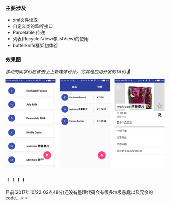 ### 主要涉及

* xml文件读取
* 自定义类的监听接口
* Parcelable 传递
* 列表(RecyclerView和ListView)的使用
* butterknife框架初体验

### 效果图

*移动的同学们应该去上上新媒体设计，尤其是应用开发的TA们 🙂*

![](img/v1.jpg)

### ！！！！

目前(2017年10/22   02点48分)还没有整理代码会有很多垃圾愚蠢以及冗余的code....= =

